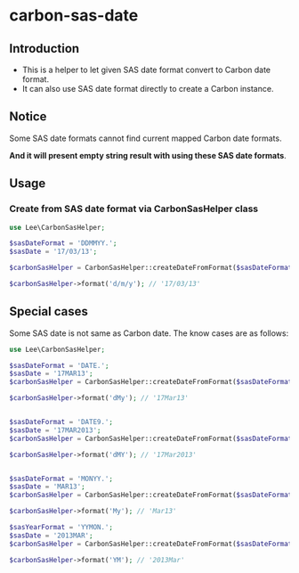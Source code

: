 # carbon-sas-date

## Introduction

- This is a helper to let given SAS date format convert to Carbon date format.
- It can also use SAS date format directly to create a Carbon instance.

## Notice

Some SAS date formats cannot find current mapped Carbon date formats.

**And it will present empty string result with using these SAS date formats**.

## Usage

### Create from SAS date format via CarbonSasHelper class

```php
use Lee\CarbonSasHelper;

$sasDateFormat = 'DDMMYY.';
$sasDate = '17/03/13';

$carbonSasHelper = CarbonSasHelper::createDateFromFormat($sasDateFormat, $sasDate); // Carbon class instance

$carbonSasHelper->format('d/m/y'); // '17/03/13'
```

## Special cases

Some SAS date is not same as Carbon date. The know cases are as follows:

```php
use Lee\CarbonSasHelper;

$sasDateFormat = 'DATE.';
$sasDate = '17MAR13';
$carbonSasHelper = CarbonSasHelper::createDateFromFormat($sasDateFormat, $sasDate); // Carbon class instance

$carbonSasHelper->format('dMy'); // '17Mar13'


$sasDateFormat = 'DATE9.';
$sasDate = '17MAR2013';
$carbonSasHelper = CarbonSasHelper::createDateFromFormat($sasDateFormat, $sasDate); // Carbon class instance

$carbonSasHelper->format('dMY'); // '17Mar2013'


$sasDateFormat = 'MONYY.';
$sasDate = 'MAR13';
$carbonSasHelper = CarbonSasHelper::createDateFromFormat($sasDateFormat, $sasDate); // Carbon class instance

$carbonSasHelper->format('My'); // 'Mar13'

$sasYearFormat = 'YYMON.';
$sasDate = '2013MAR';
$carbonSasHelper = CarbonSasHelper::createDateFromFormat($sasDateFormat, $sasDate); // Carbon class instance

$carbonSasHelper->format('YM'); // '2013Mar'
```
